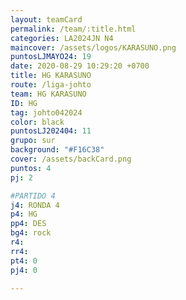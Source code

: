 ```yaml
---
layout: teamCard
permalink: /team/:title.html
categories: LA2024JN N4
maincover: /assets/logos/KARASUNO.png
puntosLJMAYO24: 19
date: 2020-08-29 10:29:20 +0700
title: HG KARASUNO
route: /liga-johto
team: HG KARASUNO
ID: HG 
tag: johto042024
color: black
puntosLJ202404: 11
grupo: sur
background: "#F16C38"
cover: /assets/backCard.png
puntos: 4
pj: 2

#PARTIDO 4
j4: RONDA 4
p4: HG
pp4: DES
bg4: rock 
r4: 
rr4: 
pt4: 0
pj4: 0

---
```

